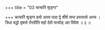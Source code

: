 +++
title = "03 चत्चारि शृङ्गा"

+++
चत्चारि शृङ्गा व्रयो अस्य पादा द्वे शीर्ष सप्त हस्तासो अस्य ।  
त्रिधा बद्धो वृषभो रोरवीति महो देवो मर्त्याङ् आा विवेश ॥ ३ ॥